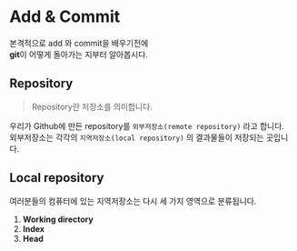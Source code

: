 # Add & Commit

본격적으로 add 와 commit을 배우기전에  
**git**이 어떻게 돌아가는 지부터 알아봅시다.
## Repository
>Repository란 저장소를 의미합니다.

우리가 Github에 만든 repository를 `외부저장소(remote repository)` 라고 합니다.  
외부저장소는 각각의 `지역저장소(local repository)` 의 결과물들이 저장되는 곳입니다.

## Local repository
여러분들의 컴퓨터에 있는 지역저장소는 다시 세 가지 영역으로 분류됩니다.
1. **Working directory**
2. **Index**
3. **Head**